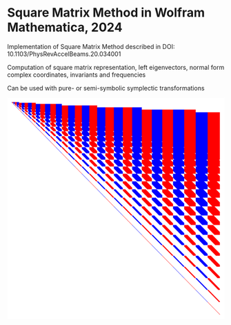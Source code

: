 # Square Matrix Method in Wolfram Mathematica, 2024

Implementation of Square Matrix Method described in DOI: 10.1103/PhysRevAccelBeams.20.034001

Computation of square matrix representation, left eigenvectors, normal form complex coordinates, invariants and frequencies

Can be used with pure- or semi-symbolic symplectic transformations

<p align="center">
  <img width="512" height="512" src="https://github.com/i-a-morozov/square/blob/main/square.png">
</p>

